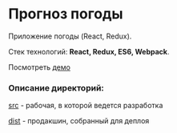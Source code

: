# Прогноз погоды
Приложение погоды (React, Redux).

Стек технологий: **React, Redux, ES6, Webpack**.

Посмотреть [демо](https://dimakrsna.github.io/weather/dist/)

### Описание директорий:
[src](https://github.com/dimakrsna/weather/tree/master/src) - рабочая, в которой ведется разработка

[dist](https://github.com/dimakrsna/weather/tree/master/dist) - продакшин, собранный для деплоя

